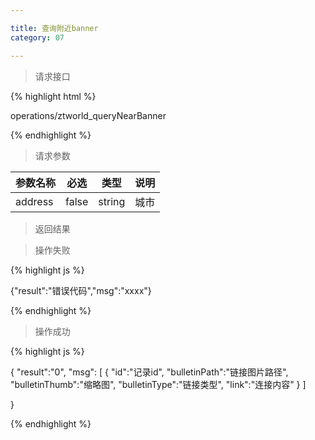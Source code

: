 ```yaml
---

title: 查询附近banner
category: 07

---
```


> 请求接口

{% highlight html %}

operations/ztworld_queryNearBanner

{% endhighlight %}

> 请求参数

|参数名称			|必选		|类型		|说明									
|-------------------|:---------:|:---------:|--------------------------------------------
|address            |false      |string     |城市

> 返回结果

> 操作失败

{% highlight js %}

{"result":"错误代码","msg":"xxxx"}

{% endhighlight %}

> 操作成功

{% highlight js %}

{
    "result":"0", 
	"msg":
	[
		{
			"id":"记录id",
			"bulletinPath":"链接图片路径",
			"bulletinThumb":"缩略图",
			"bulletinType":"链接类型",
			"link":"连接内容"
		}
	]
    
}

{% endhighlight %}
